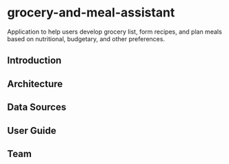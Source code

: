 # grocery-and-meal-assistant
Application to help users develop grocery list, form recipes, and plan meals based on nutritional, budgetary, and other preferences.

## Introduction

## Architecture

## Data Sources

## User Guide

## Team
